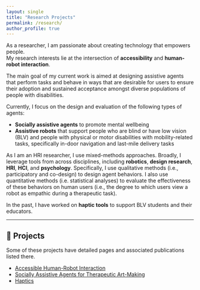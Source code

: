 ```yaml
---
layout: single
title: "Research Projects"
permalink: /research/
author_profile: true
---
```


As a researcher, I am passionate about creating technology that empowers people.  
My research interests lie at the intersection of **accessibility** and **human-robot interaction**.

The main goal of my current work is aimed at designing assistive agents that perform tasks and behave in ways that are desirable for users to ensure their adoption and sustained acceptance amongst diverse populations of people with disabilities.

Currently, I focus on the design and evaluation of the following types of agents:

- **Socially assistive agents** to promote mental wellbeing  
- **Assistive robots** that support people who are blind or have low vision (BLV) and people with physical or motor disabilities with mobility-related tasks, specifically in-door navigation and last-mile delivery tasks

As I am an HRI researcher, I use mixed-methods approaches. Broadly, I leverage tools from across disciplines, including **robotics**, **design research**, **HRI**, **HCI**, and **psychology**. Specifically, I use qualitative methods (i.e., participatory and co-design) to design agent behaviors.  I also use quantitative methods (i.e. statistical analyses) to evaluate the effectiveness of these behaviors on human users (i.e., the degree to which users view a robot as empathic during a therapeutic task).


In the past, I have worked on **haptic tools** to support BLV students and their educators.

---

## 🧪 Projects

Some of these projects have detailed pages and associated publications listed there.

- [Accessible Human-Robot Interaction](../projects/accessible-human-robot-interaction/)
- [Socially Assistive Agents for Therapeutic Art-Making](../projects/socially-assistive-agents/)
- [Haptics](../projects/haptics/)